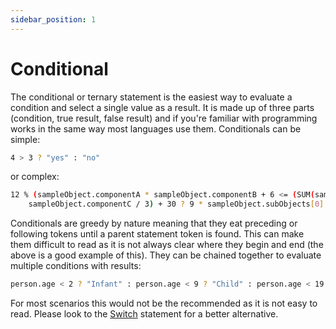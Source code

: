 ```yaml
---
sidebar_position: 1
---
```


# Conditional
The conditional or ternary statement is the easiest way to evaluate a condition and select a single value as a result.
It is made up of three parts (condition, true result, false result) and if you're familiar with programming works in the 
same way most languages use them. Conditionals can be simple:
```bash
4 > 3 ? "yes" : "no"
```
or complex:
```bash
12 % (sampleObject.componentA * sampleObject.componentB + 6 <= (SUM(sampleObject.subObjects.value,4) -
    sampleObject.componentC / 3) + 30 ? 9 * sampleObject.subObjects[0].subSubObject.valueB + 2 : 3)
```
Conditionals are greedy by nature meaning that they eat preceding or following tokens until a parent statement token
is found. This can make them difficult to read as it is not always clear where they begin and end (the above is a
good example of this). They can be chained together to evaluate multiple conditions with results:
```bash
person.age < 2 ? "Infant" : person.age < 9 ? "Child" : person.age < 19 ? "Adolescent" : ...
```
For most scenarios this would not be the recommended as it is not easy to read. Please look to the [Switch](#switch) 
statement for a better alternative.